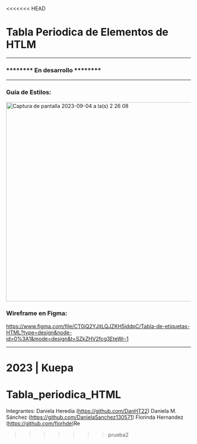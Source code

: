 <<<<<<< HEAD
# Tabla Periodica de Elementos de HTLM
----
### ******** En desarrollo ********

---

### Guía de Estilos:

<img width="544" alt="Captura de pantalla 2023-09-04 a la(s) 2 26 08" src="https://github.com/DanielaSanchez130571/Tabla_periodica_HTML/assets/70339598/7207f3de-656e-4bba-b9c1-7cb090c00037">


### Wireframe en Figma: 

https://www.figma.com/file/CT0iQ2YJitLQJZKH5jddpC/Tabla-de-etiquetas-HTML?type=design&node-id=0%3A1&mode=design&t=SZkZHV2fcg3EteWr-1

---
2023 | Kuepa 
=======
# Tabla_periodica_HTML
Integrantes:
Daniela Heredia (https://github.com/DanHT22)
Daniela M. Sánchez (https://github.com/DanielaSanchez130571)
Florinda Hernandez (https://github.com/florhde)Re
>>>>>>> prueba2
